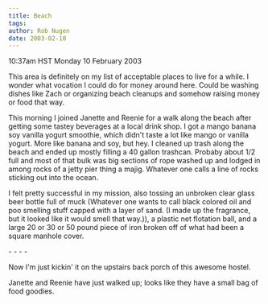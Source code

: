```yaml
---
title: Beach
tags: 
author: Rob Nugen
date: 2003-02-10
---
```


<p class=date>10:37am HST Monday 10 February 2003</p>

<p>This area is definitely on my list of acceptable places to live for
a while.  I wonder what vocation I could do for money around here.
Could be washing dishes like Zach or organizing beach cleanups and
somehow raising money or food that way.</p>

<p>This morning I joined Janette and Reenie for a walk along the beach
after getting some tastey beverages at a local drink shop.  I got a
mango banana soy vanilla yogurt smoothie, which didn't taste a lot
like mango or vanilla yogurt.  More like banana and soy, but hey.  I
cleaned up trash along the beach and ended up mostly filling a 40
gallon trashcan.  Probaby about 1/2 full and most of that bulk was big
sections of rope washed up and lodged in among rocks of a jetty pier
thing a majig.  Whatever one calls a line of rocks sticking out into
the ocean.</p>

<p>I felt pretty successful in my mission, also tossing an unbroken
clear glass beer bottle full of muck (Whatever one wants to call black
colored oil and poo smelling stuff capped with a layer of sand.  (I
made up the fragrance, but it looked like it would smell that way.)),
a plastic net flotation ball, and a large 20 or 30 or 50 pound piece
of iron broken off of what had been a square manhole cover.</p>

<p>- - - -</p>

<p>Now I'm just kickin' it on the upstairs back porch of this awesome
hostel.</p>

<p>Janette and Reenie have just walked up; looks like they have a
small bag of food goodies.</p>
